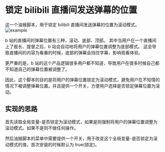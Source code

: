 # 锁定 bilibili 直播间发送弹幕的位置

这一个油猴脚本，用于锁定 bilibili 直播间发送弹幕的位置为滚动模式。
![example](https://pictures.kazoottt.top/2024/20240601-90b9ad0d4e883e5e27d1d329346bb9c8.webp)

b 站的直播间的弹幕位置有三种，滚动、底部、顶部。
其中当用户在一个直播间上了舰长、提督之后，b 站会自动地将用户的弹幕位置调整为底部模式。
这会导致直播间的内容为看番的时候，底部的弹幕会挡住字幕，影响观看体验。

更严重的是，b 站的这个产品逻辑很多用户都不知道，导致用户在很多时候自己都不知道自己的弹幕位置被调整了。

因此，这个脚本的目的是将用户的弹幕位置锁定为滚动模式，避免用户在不知情的情况下被调整弹幕位置。并且提供一个开关，方便用户选择是否锁定弹幕位置为滚动。

## 实现的思路

首先读取全局变量-是否锁定为滚动模式，如果是则强制将用户的弹幕位置调整为滚动模式。如果不是则不做任何操作。

然后油猴脚本的菜单中需要提供一个开关，用于改变这个全局变量-是否锁定为滚动模式的值，首次安装的时候默认为 true(锁定)。
